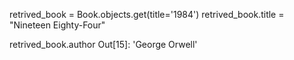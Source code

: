 <!-- command -->
retrived_book = Book.objects.get(title='1984')
retrived_book.title = "Nineteen Eighty-Four"

<!-- output -->
retrived_book.author
Out[15]: 'George Orwell'